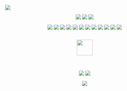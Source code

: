 <!--
**leafoffaith/leafoffaith** is a ✨ _special_ ✨ repository because its `README.md` (this file) appears on your GitHub profile.
-->
<p align="center">
 
</p align="center">
<img src="https://i.imgur.com/YU4ctSw.png" />

<p align="center">
 
 <img src="https://badges.pufler.dev/visits/leafoffaith/leafoffaith"/> 
 <img src="https://badges.pufler.dev/repos/leafoffaith"/>
 <img src="https://badges.pufler.dev/commits/monthly/leafoffaith" />

</p>

<p align="center">
<img src="https://img.shields.io/badge/-java-E34A86?style=flat-square&logo=java"/>
<img src="https://img.shields.io/badge/-HTML5-E34F26?style=flat-square&logo=html5&logoColor=white"/>
<img src="https://img.shields.io/badge/-CSS3-1572B6?style=flat-square&logo=css3"/>
<img src="https://img.shields.io/badge/-Bootstrap-563D7C?style=flat-square&logo=bootstrap"/>
<img src="https://img.shields.io/badge/-Heroku-430098?style=flat-square&logo=heroku"/>
<img src="https://img.shields.io/badge/-JavaScript-black?style=flat-square&logo=javascript"/>
<img src="https://img.shields.io/badge/-Nodejs-black?style=flat-square&logo=Node.js"/>
<img src="https://img.shields.io/badge/-React-black?style=flat-square&logo=react"/>
<img src="https://img.shields.io/badge/-MongoDB-black?style=flat-square&logo=mongodb"/>
<img src="https://img.shields.io/badge/-MySQL-black?style=flat-square&logo=mysql"/>
<img src="https://img.shields.io/badge/-Git-black?style=flat-square&logo=git"/>
<img src="https://img.shields.io/badge/-GitHub-black?style=flat-square&logo=github"/>
</p>

<h2 align="center">
<img src="https://media.giphy.com/media/VgCDAzcKvsR6OM0uWg/giphy.gif" width="50">
</h2>
 
<br>

<p align = "center">
  <img  src = "https://github-readme-stats.vercel.app/api?username=leafoffaith&show_icons=true&theme=radical&line_height=27">
  <img src = "https://github-readme-stats.vercel.app/api/top-langs/?username=leafoffaith&hide=html,css,java,shaderlab,kotlin,hlsl&theme=radical">
</p>

<p align = "center">
 <img  src="https://github-readme-streak-stats.herokuapp.com/?user=leafoffaith&show_icons=true&locale=en&layout=compact&theme=radical&line_height=0" />
</p> 
